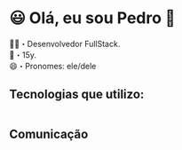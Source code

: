 <h1>😃 Olá, eu sou Pedro 👋</h1>

👨‍💻・Desenvolvedor FullStack.<br>
📱・15y.<br>
😄・Pronomes: ele/dele

<h2>Tecnologias que utilizo:</h2>
<img src="">

<h2>Comunicação</h2>
